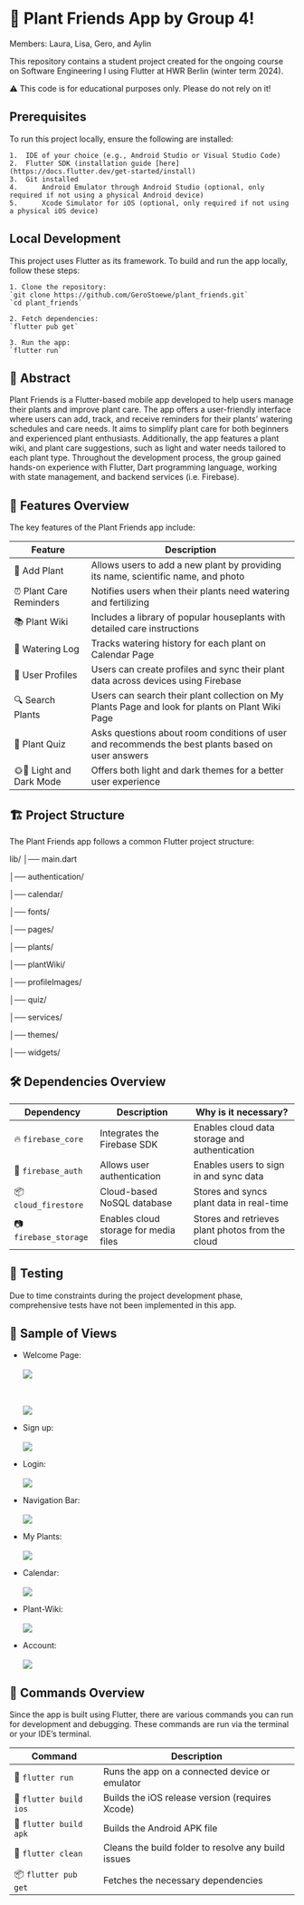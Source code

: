 # 🌿 Plant Friends App by Group 4!

Members: Laura, Lisa, Gero, and Aylin

This repository contains a student project created for the ongoing course
on Software Engineering I using Flutter at HWR Berlin (winter term 2024).

⚠️ This code is for educational purposes only. Please do not rely on it!


## Prerequisites

To run this project locally, ensure the following are installed:

	1.	IDE of your choice (e.g., Android Studio or Visual Studio Code)
	2.	Flutter SDK (installation guide [here](https://docs.flutter.dev/get-started/install)
	3.	Git installed 
	4.  	Android Emulator through Android Studio (optional, only required if not using a physical Android device)
	5.  	Xcode Simulator for iOS (optional, only required if not using a physical iOS device)


## Local Development

This project uses Flutter as its framework. To build and run the app locally,
follow these steps:

    1. Clone the repository:
    `git clone https://github.com/GeroStoewe/plant_friends.git`
    `cd plant_friends`

    2. Fetch dependencies:
    `flutter pub get`

    3. Run the app:
    `flutter run`


## 📖 Abstract

Plant Friends is a Flutter-based mobile app developed to help users manage their plants
and improve plant care. The app offers a user-friendly interface where users can add,
track, and receive reminders for their plants’ watering schedules and care needs.
It aims to simplify plant care for both beginners and experienced plant enthusiasts.
Additionally, the app features a plant wiki, and plant care suggestions,
such as light and water needs tailored to each plant type. Throughout the development process,
the group gained hands-on experience with Flutter, Dart programming language, working with
state management, and backend services (i.e. Firebase).


## 📱 Features Overview

The key features of the Plant Friends app include:

| Feature                  | Description                                                                                        |
|--------------------------|----------------------------------------------------------------------------------------------------|
| 🌿 Add Plant             | Allows users to add a new plant by providing its name, scientific name, and photo                  |
| ⏰ Plant Care Reminders   | Notifies users when their plants need watering and fertilizing                                     |
| 📚 Plant Wiki            | Includes a library of popular houseplants with detailed care instructions                          |
| 📅 Watering Log          | Tracks watering history for each plant on Calendar Page                                            |
| 👤 User Profiles         | Users can create profiles and sync their plant data across devices using Firebase                  |
| 🔍 Search Plants         | Users can search their plant collection on My Plants Page and look for plants on Plant Wiki Page   |
| 🌱 Plant Quiz            | Asks questions about room conditions of user and recommends the best plants based on user answers  |
| 🌞🌚 Light and Dark Mode | Offers both light and dark themes for a better user experience                                     |


## 🏗️ Project Structure

The Plant Friends app follows a common Flutter project structure:

lib/
│── main.dart 
               
│── authentication/  
          
│── calendar/

│── fonts/

│── pages/

│── plants/

│── plantWiki/

│── profileImages/

│── quiz/

│── services/
                 
│── themes/

│── widgets/


## 🛠️ Dependencies Overview

| Dependency                     | Description                                      | Why is it necessary?                                      |
|--------------------------------|--------------------------------------------------|-----------------------------------------------------------|
| 🔥 `firebase_core`             | Integrates the Firebase SDK                      | Enables cloud data storage and authentication             |
| 🔐 `firebase_auth`             | Allows user authentication                       | Enables users to sign in and sync data                    |
| 📦 `cloud_firestore`           | Cloud-based NoSQL database                       | Stores and syncs plant data in real-time                  |
| 📷 `firebase_storage`          | Enables cloud storage for media files            | Stores and retrieves plant photos from the cloud          |


## 🧪 Testing

Due to time constraints during the project development phase, comprehensive tests have not been
implemented in this app.


## 📸 Sample of Views

* Welcome Page:
  <br/>
  <br/>
  <img src="./docs/screenshots/welcome_page_1.png">

  <br/>
  <br/>
  <img src="./docs/screenshots/welcome_page_2.png">


* Sign up:
  <br/>
  <br/>
  <img src="./docs/screenshots/sign_up_page.png">


* Login:
  <br/>
  <br/>
  <img src="./docs/screenshots/login_page.png">


* Navigation Bar:
  <br/>
  <br/>
  <img src="./docs/screenshots/navigation_bar_dark_and_light_mode.png">


* My Plants:
  <br/>
  <br/>
  <img src="./docs/screenshots/my_plants_page.png">


* Calendar:
  <br/>
  <br/>
  <img src="./docs/screenshots/calendar_page.png">


* Plant-Wiki:
  <br/>
  <br/>
  <img src="./docs/screenshots/plant_wiki_page.png">


* Account:
  <br/>
  <br/>
  <img src="./docs/screenshots/account_page.png">


## 📝 Commands Overview

Since the app is built using Flutter, there are various commands you can run for development and debugging.
These commands are run via the terminal or your IDE’s terminal.

| Command                | Description                                                       |
|------------------------|-------------------------------------------------------------------|
| 🚀 `flutter run`       | Runs the app on a connected device or emulator                    |
| 🍏 `flutter build ios` | Builds the iOS release version (requires Xcode)                   |
| 🤖 `flutter build apk` | Builds the Android APK file                                       |
| 🧹 `flutter clean`     | Cleans the build folder to resolve any build issues               |
| 📦 `flutter pub get`   | Fetches the necessary dependencies                                |

